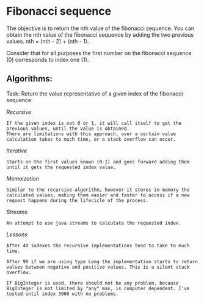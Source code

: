 # **Fibonacci sequence**

The objective is to return the nth value of the fibonacci sequence.
You can obtain the nth value of the fibonacci sequence by adding the
two previous values. nth = (nth - 2) + (nth - 1).

Consider that for all purposes the first number on the fibonacci sequence (0) corresponds to index one (1).

## Algorithms:
Task: Return the value representative of a given index of the fibonacci sequence. 

*Recursive*
```
If the given index is not 0 or 1, it will call itself to get the previous values, until the value is obtained.
There are limitations with this approach, over a certain value calculation takes to much time, or a stack overflow can occur.
```

*Iterative*
```
Starts on the first values known (0-1) and goes forward adding them until it gets the requested index value. 
``` 

*Memoization*
```
Similar to the recursive algorithm, however it stores in memory the calculated values, making them easier and faster to access if a new request happens during the lifecicle of the process.
```

*Streams*
```
An attempt to use java streams to calculate the requested index.
```

*Lessons*
```
After 40 indexes the recursive implementations tend to take to much time.

After 90 if we are using type Long the implementation starts to return values between negative and positive values. This is a silent stack overflow.

If BigInteger is used, there should not be any problem, because BigInteger is not limited by "any" max, is computer dependent. I've tested until index 3000 with no problems.
```
